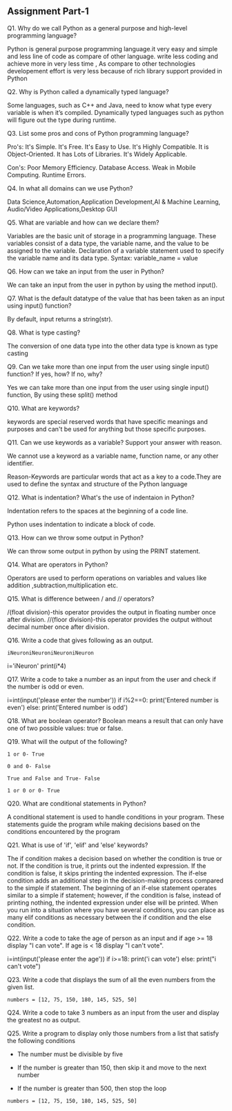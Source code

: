 ## Assignment Part-1
Q1. Why do we call Python as a general purpose and high-level programming language?

Python  is general purpose programming language.it very easy and simple and less line of code as compare of other language.
write less coding and achieve more in very less time , As compare to other technologies developement effort is very less because of 
rich library support provided in Python

Q2. Why is Python called a dynamically typed language?

Some languages, such as C++ and Java, need to know what type every variable is when it’s compiled.
 Dynamically typed languages such as python will figure out the type during runtime.

Q3. List some pros and cons of Python programming language?

Pro's:
It's Simple.
It's Free.
It's Easy to Use.
It's Highly Compatible.
It is Object-Oriented.
It has Lots of Libraries.
It's Widely Applicable.

Con's:
Poor Memory Efficiency.
Database Access.
Weak in Mobile Computing.
Runtime Errors.

Q4. In what all domains can we use Python?

Data Science,Automation,Application Development,AI & Machine Learning, Audio/Video Applications,Desktop GUI

Q5. What are variable and how can we declare them?

Variables are the basic unit of storage in a programming language. These variables consist of a data type, the variable name, 
and the value to be assigned to the variable.
Declaration of a variable  statement used to specify the variable name and its data type.
Syntax:
variable_name = value

Q6. How can we take an input from the user in Python?

We can take an input from the user in python by using the method input().

Q7. What is the default datatype of the value that has been taken as an input using input() function?

By default, input returns a string(str).

Q8. What is type casting?

The conversion of one data type into the other data type is known as type casting 

Q9. Can we take more than one input from the user using single input() function? If yes, how? If no, why?

Yes we can take more than one input from the user using single input() function, By using these  split() method

Q10. What are keywords?

 keywords are special reserved words that have specific meanings and purposes and can't be used for anything but those specific purposes.

Q11. Can we use keywords as a variable? Support your answer with reason.

We cannot use a keyword as a variable name, function name, or any other identifier.
 
Reason-Keywords are particular words that act as a key to a code.They are used to define the syntax and structure of the Python language

Q12. What is indentation? What's the use of indentaion in Python?

Indentation refers to the spaces at the beginning of a code line.

Python uses indentation to indicate a block of code.

Q13. How can we throw some output in Python?

We can throw some output in python by using the PRINT statement.

Q14. What are operators in Python?

Operators are used to perform operations on variables and values like addition ,subtraction,multiplication etc.

Q15. What is difference between / and // operators?

/(float division)-this operator provides the output in floating number once after division.
//(floor division)-this operator provides the output without decimal number once after division.


Q16. Write a code that gives following as an output.
```
iNeuroniNeuroniNeuroniNeuron
```
i='iNeuron'
print(i*4)

Q17. Write a code to take a number as an input from the user and check if the number is odd or even.

i=int(input('please enter the number'))
if i%2==0:
    print('Entered number is even')
else:
    print('Entered number is odd')

Q18. What are boolean operator?
Boolean means a result that can only have one of two possible values: true or false. 

Q19. What will the output of the following?
```
1 or 0- True

0 and 0- False

True and False and True- False

1 or 0 or 0- True
```

Q20. What are conditional statements in Python?

A conditional statement  is used to handle conditions in your program. 
These statements guide the program while making decisions based on the conditions encountered by the program

Q21. What is use of 'if', 'elif' and 'else' keywords?

The if condition  makes a decision based on whether the condition is true or not. 
If the condition is true, it prints out the indented expression. If the condition is false, it skips printing the indented expression.
The if-else condition adds an additional step in the decision-making process compared to the simple if statement. The beginning of an if-else statement operates similar to a simple if statement; however, if the condition is false, instead of printing nothing, the indented expression under else will be printed.
When you run into a situation where you have several conditions, you can place as many elif conditions as necessary between the if condition and the else condition.

Q22. Write a code to take the age of person as an input and if age >= 18 display "I can vote". If age is < 18 display "I can't vote".

i=int(input('please enter the age'))
if i>=18:
    print('i can vote')
else:
    print("i can't vote")

Q23. Write a code that displays the sum of all the even numbers from the given list.
```
numbers = [12, 75, 150, 180, 145, 525, 50]
```


Q24. Write a code to take 3 numbers as an input from the user and display the greatest no as output.

Q25. Write a program to display only those numbers from a list that satisfy the following conditions

- The number must be divisible by five

- If the number is greater than 150, then skip it and move to the next number

- If the number is greater than 500, then stop the loop
```
numbers = [12, 75, 150, 180, 145, 525, 50]
```